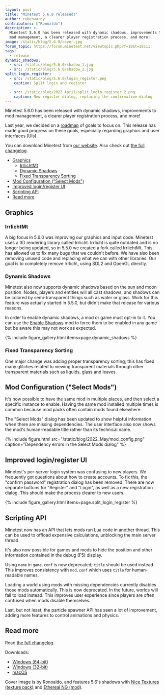 ```yaml
---
layout: post
title: "Minetest 5.6.0 released!"
author: rubenwardy
contributors: ["Ronoaldo"]
description: >-
  Minetest 5.6.0 has been released with dynamic shadows, improvements to
  mod management, a clearer player registration process, and more!
image: /static/blog/5.6.0/cover.jpg
forum_topic: https://forum.minetest.net/viewtopic.php?f=18&t=28511
tags:
  - release
dynamic_shadows:
  - src: /static/blog/5.6.0/shadow_1.jpg
  - src: /static/blog/5.6.0/shadow_2.jpg
split_login_register:
  - src: /static/blog/5.6.0/login_register.png
    caption: Split login and register

  - src: /static/blog/2022_April/split_login_register_2.png
    caption: New register dialog, replacing the confirmation dialog
---
```


Minetest 5.6.0 has been released with dynamic shadows, improvements to
mod management, a clearer player registration process, and more!

Last year, we decided on a
[roadmap](https://github.com/minetest/minetest/blob/master/doc/direction.md) of
goals to focus on. This release has made good progress on these goals,
especially regarding graphics and user interfaces (UIs).

You can download Minetest from
[our website](https://www.minetest.net/downloads/).
Also check out
[the full changelog](https://dev.minetest.net/Changelog#5.5.0_.E2.86.92_5.6.0).

<!-- more -->

- [Graphics](#graphics)
  - [IrrlichtMt](#irrlichtmt)
  - [Dynamic Shadows](#dynamic-shadows)
  - [Fixed Transparency Sorting](#fixed-transparency-sorting)
- [Mod Configuration ("Select Mods")](#mod-configuration-select-mods)
- [Improved login/register UI](#improved-loginregister-ui)
- [Scripting API](#scripting-api)
- [Read more](#read-more)


## Graphics

### IrrlichtMt

A big focus in 5.6.0 was improving our graphics and input code. Minetest
uses a 3D rendering library called Irrlicht. Irrlicht is quite outdated and is
no longer being updated, so in 5.5.0 we created a fork called IrrlichtMt. This
has allowed us to fix many bugs that we couldn't before. We have also been
removing unused code and replacing what we can with other libraries. Our goal
is to completely remove Irrlicht, using SDL2 and OpenGL directly.

### Dynamic Shadows

Minetest also now supports dynamic shadows based on the sun and moon position.
Nodes, players and entities will all cast shadows, and shadows can be colored
by semi-transparent things such as water or glass. Work for this feature was
actually started in 5.5.0, but didn't make that release for various reasons.

In order to enable dynamic shadows, a mod or game must opt-in to it. You can use
the [Enable Shadows](https://content.minetest.net/packages/ROllerozxa/enable_shadows/)
mod to force them to be enabled in any game but be aware this may not work as expected.

{% include figure_gallery.html items=page.dynamic_shadows %}

### Fixed Transparency Sorting

One major change was adding proper transparency sorting; this has fixed many
glitches related to viewing transparent materials through other transparent
materials such as liquids, glass and leaves.


## Mod Configuration ("Select Mods")

It's now possible to have the same mod in multiple places, and then select
a specific instance to enable. Having the same mod installed multiple
times is common because mod packs often contain mods found elsewhere.

The "Select Mods" dialog has been updated to show helpful information when
there are missing dependencies. The user interface also now shows the mod's
human-readable title rather than its technical name.

{% include figure.html src="/static/blog/2022_May/mod_config.png" caption="Dependency errors in the Select Mods dialog" %}


## Improved login/register UI

Minetest's per-server login system was confusing to new
players. We frequently got questions about how to create accounts.
To fix this, the "confirm password" registration dialog has been removed. There are now
separate buttons for "Register" and "Login", as well as a new registration dialog. This
should make the process clearer to new users.


{% include figure_gallery.html items=page.split_login_register %}


## Scripting API

Minetest now has an API that lets mods run Lua code in another thread. This can
be used to offload expensive calculations, unblocking the main server thread.

It's also now possible for games and mods to hide the position and other
information contained in the debug (F5) display.

Using `name` in `game.conf` is now deprecated; `title` should be used instead.
This improves consistency with `mod.conf` which uses `title` for human-readable
names.

Loading a world using mods with missing dependencies currently disables those
mods automatically. This is now deprecated. In the future, worlds will fail to
load instead. This improves user experience since players are often confused
when mods disable themselves.

Last, but not least, the particle spawner API has seen a lot of improvement,
adding more features to control animations and physics.

## Read more

Read [the full changelog](https://dev.minetest.net/Changelog#5.5.0_.E2.86.92_5.6.0).

Downloads:

- [Windows (64-bit)](https://github.com/minetest/minetest/releases/download/5.6.0/minetest-5.6.0-win64.zip)
- [Windows (32-bit)](https://github.com/minetest/minetest/releases/download/5.6.0/minetest-5.6.0-win32.zip)
- [macOS](https://github.com/minetest/minetest/releases/download/5.6.0/minetest-5.6.0-osx.zip)

Cover image is by Ronoaldo, and features 5.6's shadows with
[Nice Textures (texture pack)](https://content.minetest.net/packages/duckgo/nice_textures/)
and
[Ethereal NG (mod)](https://content.minetest.net/packages/TenPlus1/ethereal/).
